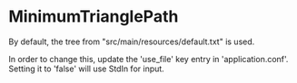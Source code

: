 # MinimumTrianglePath

By default, the tree from "src/main/resources/default.txt" is used.

In order to change this, update the 'use_file' key entry in 'application.conf'. 
Setting it to 'false' will use StdIn for input.